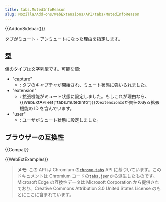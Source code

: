 ```yaml
---
title: tabs.MutedInfoReason
slug: Mozilla/Add-ons/WebExtensions/API/tabs/MutedInfoReason
---
```


{{AddonSidebar()}}

タブがミュート・アンミュートになった理由を指定します。

## 型

値のタイプは文字列型です。可能な値:

- "capture"
  - : タブのキャプチャが開始され、ミュート状態に強いられました。
- "extension"
  - : 拡張機能がミュート状態に設定しました。もしこれが理由なら、{{WebExtAPIRef("tabs.mutedInfo")}}の`extensionId`が責任のある拡張機能の ID を含んでいます。
- "user"
  - : ユーザがミュート状態に設定しました。

## ブラウザーの互換性

{{Compat}}

{{WebExtExamples}}

> **メモ:** この API は Chromium の[`chrome.tabs`](https://developer.chrome.com/extensions/tabs#type-MutedInfoReason) API に基づいています。このドキュメントは Chromium コードの[`tabs.json`](https://chromium.googlesource.com/chromium/src/+/master/chrome/common/extensions/api/tabs.json)から派生したものです。Microsoft Edge の互換性データは Microsoft Corporation から提供されており、Creative Commons Attribution 3.0 United States License のもとにここに含まれています。

<!--
// Copyright 2015 The Chromium Authors. All rights reserved.
//
// Redistribution and use in source and binary forms, with or without
// modification, are permitted provided that the following conditions are
// met:
//
//    * Redistributions of source code must retain the above copyright
// notice, this list of conditions and the following disclaimer.
//    * Redistributions in binary form must reproduce the above
// copyright notice, this list of conditions and the following disclaimer
// in the documentation and/or other materials provided with the
// distribution.
//    * Neither the name of Google Inc. nor the names of its
// contributors may be used to endorse or promote products derived from
// this software without specific prior written permission.
//
// THIS SOFTWARE IS PROVIDED BY THE COPYRIGHT HOLDERS AND CONTRIBUTORS
// "AS IS" AND ANY EXPRESS OR IMPLIED WARRANTIES, INCLUDING, BUT NOT
// LIMITED TO, THE IMPLIED WARRANTIES OF MERCHANTABILITY AND FITNESS FOR
// A PARTICULAR PURPOSE ARE DISCLAIMED. IN NO EVENT SHALL THE COPYRIGHT
// OWNER OR CONTRIBUTORS BE LIABLE FOR ANY DIRECT, INDIRECT, INCIDENTAL,
// SPECIAL, EXEMPLARY, OR CONSEQUENTIAL DAMAGES (INCLUDING, BUT NOT
// LIMITED TO, PROCUREMENT OF SUBSTITUTE GOODS OR SERVICES; LOSS OF USE,
// DATA, OR PROFITS; OR BUSINESS INTERRUPTION) HOWEVER CAUSED AND ON ANY
// THEORY OF LIABILITY, WHETHER IN CONTRACT, STRICT LIABILITY, OR TORT
// (INCLUDING NEGLIGENCE OR OTHERWISE) ARISING IN ANY WAY OUT OF THE USE
// OF THIS SOFTWARE, EVEN IF ADVISED OF THE POSSIBILITY OF SUCH DAMAGE.
-->
